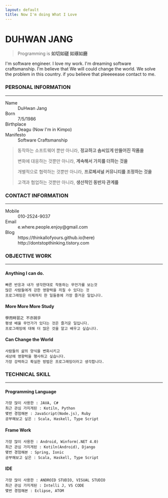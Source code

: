 ```yaml
---
layout: default
title: Now I'm doing What I Love
---
```

# DUHWAN JANG
>Programming is **如切如磋 如琢如磨**

I'm software engineer. I love my work.
I'm dreaming software craftsmanship.
I'm believe that We will could change the world.
We solve the problem in this country.
if you believe that pleeeeease contact to me.

### PERSONAL INFORMATION
* * *
<dl>
<dt>Name</dt>
<dd>DuHwan Jang</dd>
<dt>Born</dt>
<dd>7/5/1986</dd>
<dt>Birthplace</dt>
<dd>Deagu (Now I'm in Kimpo)</dd>
<dt>Manifesto</dt>
<dd>Software Craftsmanship</dd>
</dl>

>동작하는 소프트웨어 뿐만 아니라, **정교하고 솜씨있게 만들어진 작품을**
>
>변화에 대응하는 것뿐만 아니라, **계속해서 가치를 더하는 것을**
>
>개별적으로 협력하는 것뿐만 아니라, **프로페셔널 커뮤니티를 조정하는 것을**
>
>고객과 협업하는 것뿐만 아니라, **생산적인 동반자 관계를**

### CONTACT INFORMATION
* * *
<dl>
<dt>Mobile</dt>
<dd>010-2524-9037</dd>
<dt>Email</dt>
<dd>e.where.people.enjoy@gmail.com </dd>
<dt>Blog</dt>
<dd>https://thinkallofyours.github.io(here)</dd>
<dd>http://dontstopthinking.tistory.com</dd>
</dl>

### OBJECTIVE WORK
* * *

#### [](#header-4)Anything I can do.
```
빠른 반응과 내가 생각한대로 작동하는 무언가를 보는것
많은 사람들에게 강한 영향력을 끼칠 수 있다는 것
프로그래밍은 이제까지 한 일들중에 가장 즐거운 일입니다. 
```

#### [](#header-4)More More More Study
```
學而時習之 不亦說乎
평생 배울 무언가가 있다는 것은 즐거운 일입니다.
프로그래밍에 대해 더 많은 것을 알고 배우고 싶습니다.
```

#### [](#header-4)Can Change the World
```
사람들의 삶의 양식을 변화시키고 
세상에 영향력을 행사하고 싶습니다.
가장 강력하고 확실한 방법은 프로그래밍이라고 생각합니다.
```

### TECHNICAL SKILL
* * *
#### Programming Language
```
가장 많이 사용한 : JAVA, C#
최근 관심 가지게된 : Kotiln, Python 
몇번 경험해본 : JavaScript(Node.js), Ruby
공부해보고 싶은 : Scala, Haskell, Type Script
```
#### Frame Work
```
가장 많이 사용한 : Android, Winform(.NET 4.0)
최근 관심 가지게된 : Kotiln(Android), Django 
몇번 경험해본 : Spring, Ionic
공부해보고 싶은 : Scala, Haskell, Type Script
```

#### IDE
```
가장 많이 사용한 : ANDROID STUDIO, VISUAL STUDIO
최근 관심 가지게된 : Intelli J, VS CODE
몇번 경험해본 : Eclipse, ATOM
```


